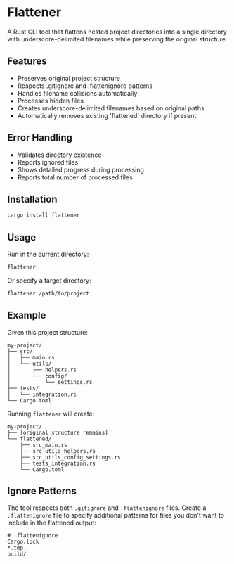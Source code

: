 # Flattener

A Rust CLI tool that flattens nested project directories into a single directory with underscore-delimited filenames 
while preserving the original structure.

## Features

- Preserves original project structure
- Respects .gitignore and .flattenignore patterns
- Handles filename collisions automatically
- Processes hidden files
- Creates underscore-delimited filenames based on original paths
- Automatically removes existing 'flattened' directory if present

## Error Handling

- Validates directory existence
- Reports ignored files
- Shows detailed progress during processing
- Reports total number of processed files

## Installation

```bash
cargo install flattener
```

## Usage

Run in the current directory:
```bash
flattener
```

Or specify a target directory:
```bash
flattener /path/to/project
```

## Example

Given this project structure:
```
my-project/
├── src/
│   ├── main.rs
│   └── utils/
│       ├── helpers.rs
│       └── config/
│           └── settings.rs
├── tests/
│   └── integration.rs
└── Cargo.toml
```

Running `flattener` will create:
```
my-project/
├── [original structure remains]
└── flattened/
    ├── src_main.rs
    ├── src_utils_helpers.rs
    ├── src_utils_config_settings.rs
    ├── tests_integration.rs
    └── Cargo.toml
```

## Ignore Patterns

The tool respects both `.gitignore` and `.flattenignore` files. Create a `.flattenignore` file to specify additional patterns for files you don't want to include in the flattened output:

```gitignore
# .flattenignore
Cargo.lock
*.tmp
build/
```


